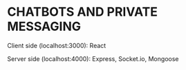 # CHATBOTS AND PRIVATE MESSAGING

Client side (localhost:3000): React

Server side (localhost:4000): Express, Socket.io, Mongoose
